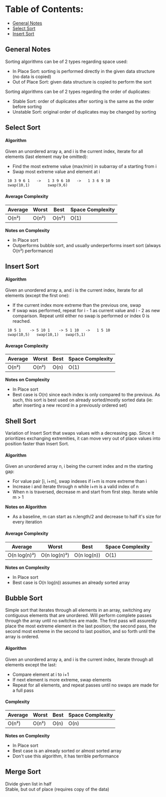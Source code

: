 # Table of Contents:
- [General Notes](#general-notes)
- [Select Sort](#select-sort)
- [Insert Sort](#insert-sort)

## General Notes
Sorting algorithms can be of 2 types regarding space used:
- In Place Sort: sorting is performed directly in the given data
  structure (no data is copied)
- Out of Place Sort: given data structure is copied to perform the sort

Sorting algorithms can be of 2 types regarding the order of duplicates:
- Stable Sort: order of duplicates after sorting is the same as the
  order before sorting
- Unstable Sort: original order of duplicates may be changed by sorting

## Select Sort
#### Algorithm
Given an unordered array a, and i is the current index, iterate for all
elements (last element may be omitted):
- Find the most extreme value (max/min) in subarray of a starting from i
- Swap most extreme value and element at i
```
 10 3 9 6 1   ->   1 3 9 6 10   ->   1 3 6 9 10
 swap(10,1)        swap(9,6)
```

#### Average Complexity
| Average | Worst   | Best    | Space Complexity     |
|---------|---------|---------|----------------------|
| O(n²)   | O(n²)   | O(n²)   | O(1)                 |

**Notes on Complexity**
- In Place sort
- Outperforms bubble sort, and usually underperforms insert sort (always
  O(n²) performance)

## Insert Sort
#### Algorithm
Given an unordered array a, and i is the current index, iterate for all
elements (except the first one):
- If the current index more extreme than the previous one, swap  
- If swap was performed, repeat for i - 1 as current value and i - 2 as
  new comparison. Repeat until either no swap is performed or index 0 is
  reached.
```
 10 5 1    -> 5 10 1    -> 5 1 10   ->   1 5 10
 swap(10,5)   swap(10,1)   swap(5,1)
```

#### Average Complexity
| Average | Worst   | Best    | Space Complexity     |
|---------|---------|---------|----------------------|
| O(n²)   | O(n²)   | O(n)    | O(1)                 |

**Notes on Complexity**
- In Place sort
- Best case is O(n) since each index is only compared to the previous.
  As such, this sort is best used on already sorted/mostly sorted data
  (ie: after inserting a new record in a previously ordered set)

## Shell Sort
Variation of Insert Sort that swaps values with a decreasing gap. Since
it prioritizes exchanging extremities, it can move very out of place
values into position faster than Insert Sort.

#### Algorithm
Given an unordered array n, i being the current index and m the starting
gap:
- For value pair [i, i+m], swap indexes if i+m is more extreme than i
- Increase i and iterate through n while i+m is a valid index of n
- When n is traversed, decrease m and start from first step. Iterate
  while m > 1
  
**Notes on Algorithm**
- As a baseline, m can start as n.length/2 and decrease to half it's
  size for every iteration

#### Average Complexity
| Average      | Worst        | Best        | Space Complexity |
|--------------|--------------|-------------|------------------|
| O(n log(n)²) | O(n log(n)²) | O(n log(n)) | O(1)             |

**Notes on Complexity**
- In Place sort
- Best case is O(n log(n)) assumes an already sorted array

## Bubble Sort
Simple sort that iterates through all elements in an array, switching
any contiguous elements that are unordered. Will perform complete passes
through the array until no switches are made. The first pass will
assuredly place the most extreme element in the last position; the
second pass, the second most extreme in the second to last position, and
so forth until the array is ordered.

#### Algorithm
Given an unordered array a, and i is the current index, iterate through
all elements except the last:
- Compare element at i to i+1
- If next element is more extreme, swap elements
- Repeat for all elements, and repeat passes until no swaps are made for
  a full pass
  
#### Complexity
| Average      | Worst        | Best        | Space Complexity |
|--------------|--------------|-------------|------------------|
| O(n²)        | O(n²)        | O(n)        | O(n)             |

**Notes on Complexity**
- In Place sort
- Best case is an already sorted or almost sorted array
- Don't use this algorithm, it has terrible performance

## Merge Sort
Divide given list in half  
Stable, but out of place (requires copy of the data)